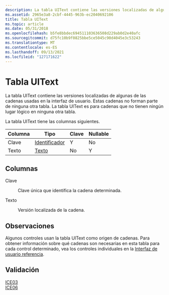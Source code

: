 ```yaml
---
description: La tabla UIText contiene las versiones localizadas de algunas de las cadenas usadas en la interfaz de usuario. Estas cadenas no forman parte de ninguna otra tabla. La tabla UIText es para cadenas que no tienen ningún lugar lógico en ninguna otra tabla.
ms.assetid: 2965e3a8-2cbf-4445-963b-ec2040692106
title: Tabla UIText
ms.topic: article
ms.date: 05/31/2018
ms.openlocfilehash: b5fe8bbdec694511103636508d229ab0d2e40afc
ms.sourcegitcommit: d75fc10b9f0825bbe5ce5045c90d4045e3c53243
ms.translationtype: MT
ms.contentlocale: es-ES
ms.lasthandoff: 09/13/2021
ms.locfileid: "127171622"
---
```

# <a name="uitext-table"></a>Tabla UIText

La tabla UIText contiene las versiones localizadas de algunas de las cadenas usadas en la interfaz de usuario. Estas cadenas no forman parte de ninguna otra tabla. La tabla UIText es para cadenas que no tienen ningún lugar lógico en ninguna otra tabla.

La tabla UIText tiene las columnas siguientes.



| Columna | Tipo                         | Clave | Nullable |
|--------|------------------------------|-----|----------|
| Clave    | [Identificador](identifier.md) | Y   | No        |
| Texto   | [Texto](text.md)             | No   | Y        |



 

## <a name="columns"></a>Columnas

<dl> <dt>

<span id="Key"></span><span id="key"></span><span id="KEY"></span>Clave
</dt> <dd>

Clave única que identifica la cadena determinada.

</dd> <dt>

<span id="Text"></span><span id="text"></span><span id="TEXT"></span>Texto
</dt> <dd>

Versión localizada de la cadena.

</dd> </dl>

## <a name="remarks"></a>Observaciones

Algunos controles usan la tabla UIText como origen de cadenas. Para obtener información sobre qué cadenas son necesarias en esta tabla para cada control determinado, vea los controles individuales en la [Interfaz de usuario referencia](user-interface-reference.md).

## <a name="validation"></a>Validación

<dl>

[ICE03](ice03.md)  
[ICE06](ice06.md)  
</dl>

 

 



